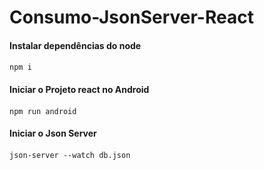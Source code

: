 # Consumo-JsonServer-React

#### Instalar dependências do node <h4>
~~~~node
npm i
~~~~

#### Iniciar o Projeto react no Android <h4>
~~~~node
npm run android
~~~~

#### Iniciar o Json Server <h4>
~~~~node
json-server --watch db.json
~~~~
